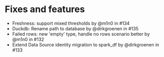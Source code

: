 # Fixes and features

* Freshness: support mixed thresholds by @m1n0 in #134
* Duckdb: Rename path to database by @dirkgroenen in #135
* Failed rows: new 'empty' type, handle no rows scenario better by @m1n0 in #132
* Extend Data Source identity migration to spark\_df by @dirkgroenen in #133
